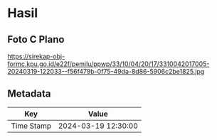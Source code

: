 # Hasil

## Foto C Plano

https://sirekap-obj-formc.kpu.go.id/e22f/pemilu/ppwp/33/10/04/20/17/3310042017005-20240319-122033--f56f479b-0f75-49da-8d86-5906c2be1825.jpg


## Metadata

| Key        | Value               |
| ---------- | ------------------- |
| Time Stamp | 2024-03-19 12:30:00 |




